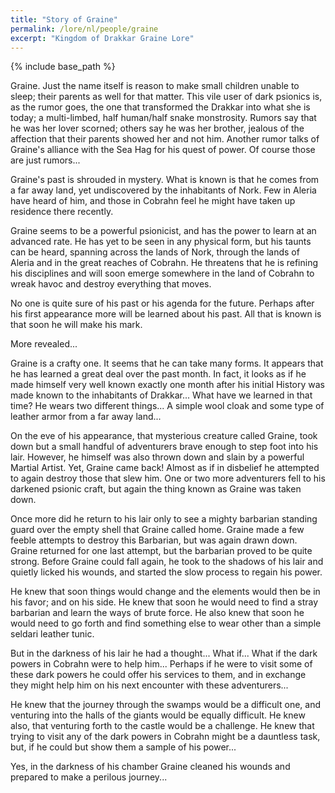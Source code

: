 ```yaml
---
title: "Story of Graine"
permalink: /lore/nl/people/graine
excerpt: "Kingdom of Drakkar Graine Lore"
---
```


{% include base_path %}

Graine. Just the name itself is reason to make small children unable to sleep; their parents as well for that matter. This vile user of dark psionics is, as the rumor goes, the one that transformed the Drakkar into what she is today; a multi-limbed, half human/half snake monstrosity. Rumors say that he was her lover scorned; others say he was her brother, jealous of the affection that their parents showed her and not him. Another rumor talks of Graine's alliance with the Sea Hag for his quest of power. Of course those are just rumors...

Graine's past is shrouded in mystery. What is known is that he comes from a far away land, yet undiscovered by the inhabitants of Nork. Few in Aleria have heard of him, and those in Cobrahn feel he might have taken up residence there recently. 

Graine seems to be a powerful psionicist, and has the power to learn at an advanced rate. He has yet to be seen in any physical form, but his taunts can be heard, spanning across the lands of Nork, through the lands of Aleria and in the great reaches of Cobrahn. He threatens that he is refining his disciplines and will soon emerge somewhere in the land of Cobrahn to wreak havoc and destroy everything that moves. 

No one is quite sure of his past or his agenda for the future. Perhaps after his first appearance more will be learned about his past. All that is known is that soon he will make his mark.

More revealed...

Graine is a crafty one. It seems that he can take many forms. It appears that he has learned a great deal over the past month. In fact, it looks as if he made himself very well known exactly one month after his initial History was made known to the inhabitants of Drakkar...
What have we learned in that time? 
He wears two different things... A simple wool cloak and some type of leather armor from a far away land...

On the eve of his appearance, that mysterious creature called Graine, took down but a small handful of adventurers brave enough to step foot into his lair. However, he himself was also thrown down and slain by a powerful Martial Artist. Yet, Graine came back! Almost as if in disbelief he attempted to again destroy those that slew him. One or two more adventurers fell to his darkened psionic craft, but again the thing known as Graine was taken down. 

Once more did he return to his lair only to see a mighty barbarian standing guard over the empty shell that Graine called home. Graine made a few feeble attempts to destroy this Barbarian, but was again drawn down. Graine returned for one last attempt, but the barbarian proved to be quite strong. Before Graine could fall again, he took to the shadows of his lair and quietly licked his wounds, and started the slow process to regain his power.

He knew that soon things would change and the elements would then be in his favor; and on his side. He knew that soon he would need to find a stray barbarian and learn the ways of brute force. He also knew that soon he would need to go forth and find something else to wear other than a simple seldari leather tunic.

But in the darkness of his lair he had a thought...
What if...
What if the dark powers in Cobrahn were to help him...
Perhaps if he were to visit some of these dark powers he could offer his services to them, and in exchange they might help him on his next encounter with these adventurers...

He knew that the journey through the swamps would be a difficult one, and venturing into the halls of the giants would be equally difficult. He knew also, that venturing forth to the castle would be a challenge. He knew that trying to visit any of the dark powers in Cobrahn might be a dauntless task, but, if he could but show them a sample of his power...

Yes, in the darkness of his chamber Graine cleaned his wounds and prepared to make a perilous journey...
